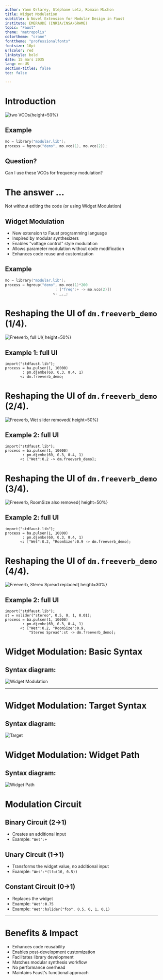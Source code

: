 ```yaml
---
author: Yann Orlarey, Stéphane Letz, Romain Michon
title: Widget Modulation
subtitle: A Novel Extension for Modular Design in Faust
institute: EMERAUDE (INRIA/INSA/GRAME)
topic: "Faust"
theme: "metropolis"
colortheme: "crane"
fonttheme: "professionalfonts"
fontsize: 10pt
urlcolor: red
linkstyle: bold
date: 15 mars 2035
lang: en-US
section-titles: false
toc: false

---
```

# Introduction

![two VCOs](images/two-vco.png){height=50%}

## Example

```C
mo = library("modular.lib");
process = hgroup("demo", mo.vco(1), mo.vco(2));
```

## Question?

Can I use these VCOs for frequency modulation?


# The answer ...

Not without editing the code (or using Widget Modulation)

## Widget Modulation

- New extension to Faust programming language
- Inspired by modular synthesizers
- Enables "voltage control" style modulation
- Allows parameter modulation without code modification
- Enhances code reuse and customization

## Example

```C
mo = library("modular.lib");
process = hgroup("demo", mo.vco(1)*200  
                       : ["freq":+ -> mo.vco(2)]) 
                      <: _,_;
```

# Reshaping the UI of `dm.freeverb_demo` (1/4).

![Freeverb, full UI](diagram/freeverb.png){ height=50%}

## Example 1: full UI

```faust
import("stdfaust.lib");
process = ba.pulsen(1, 10000) 
        : pm.djembe(60, 0.3, 0.4, 1)  
       <: dm.freeverb_demo;
```

# Reshaping the UI of `dm.freeverb_demo` (2/4).

![Freeverb, Wet slider removed](diagram/freeverb-nowet.png){ height=50%}

## Example 2: full UI

```faust
import("stdfaust.lib");
process = ba.pulsen(1, 10000) 
        : pm.djembe(60, 0.3, 0.4, 1)  
       <: ["Wet":0.2 -> dm.freeverb_demo];
```

# Reshaping the UI of `dm.freeverb_demo` (3/4).

![Freeverb, RoomSize also removed](diagram/freeverb-noroomsize.png){ height=50%}

## Example 2: full UI

```faust
import("stdfaust.lib");
process = ba.pulsen(1, 10000) 
        : pm.djembe(60, 0.3, 0.4, 1)  
       <: ["Wet":0.2, "RoomSize":0.9 -> dm.freeverb_demo];
```

# Reshaping the UI of `dm.freeverb_demo` (4/4).

![Freeverb, Stereo Spread replaced](diagram/freeverb-stereospread.png){ height=30%}

## Example 2: full UI

```faust
import("stdfaust.lib");
st = vslider("stereo", 0.5, 0, 1, 0.01);
process = ba.pulsen(1, 10000) 
        : pm.djembe(60, 0.3, 0.4, 1)  
       <: ["Wet":0.2, "RoomSize":0.9, 
	       "Stereo Spread":st -> dm.freeverb_demo];
```
















# Widget Modulation: Basic Syntax

## Syntax diagram:
![Widget Modulation](diagram/WidgetModulationExpression.png)

---

# Widget Modulation: Target Syntax

## Syntax diagram:

![Target](diagram/Target.png)

# Widget Modulation: Widget Path

## Syntax diagram:

![Widget Path](diagram/WidgetPath.png)

# Modulation Circuit

## Binary Circuit (2→1)

- Creates an additional input
- Example: `"Wet":+`

## Unary Circuit (1→1)

- Transforms the widget value, no additional input
- Example: `"Wet":*(lfo(10, 0.5))`

## Constant Circuit (0→1)

- Replaces the widget
- Example: `"Wet":0.75`
- Example: `"Wet":hslider("foo", 0.5, 0, 1, 0.1)`

---


# Benefits & Impact

- Enhances code reusability
- Enables post-development customization
- Facilitates library development
- Matches modular synthesis workflow
- No performance overhead
- Maintains Faust's functional approach

